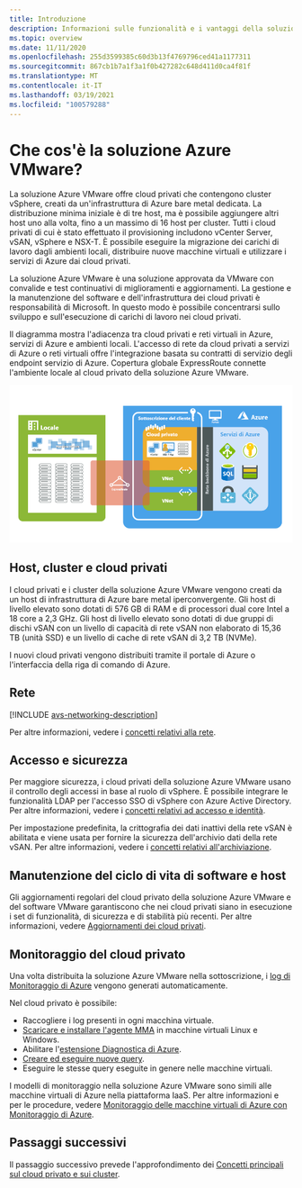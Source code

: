```yaml
---
title: Introduzione
description: Informazioni sulle funzionalità e i vantaggi della soluzione Azure VMware per distribuire e gestire i carichi di lavoro basati su VMware in Azure.
ms.topic: overview
ms.date: 11/11/2020
ms.openlocfilehash: 255d3599385c60d3b13f4769796ced41a1177311
ms.sourcegitcommit: 867cb1b7a1f3a1f0b427282c648d411d0ca4f81f
ms.translationtype: MT
ms.contentlocale: it-IT
ms.lasthandoff: 03/19/2021
ms.locfileid: "100579288"
---
```

# <a name="what-is-azure-vmware-solution"></a>Che cos'è la soluzione Azure VMware?

La soluzione Azure VMware offre cloud privati che contengono cluster vSphere, creati da un'infrastruttura di Azure bare metal dedicata. La distribuzione minima iniziale è di tre host, ma è possibile aggiungere altri host uno alla volta, fino a un massimo di 16 host per cluster.  Tutti i cloud privati di cui è stato effettuato il provisioning includono vCenter Server, vSAN, vSphere e NSX-T. È possibile eseguire la migrazione dei carichi di lavoro dagli ambienti locali, distribuire nuove macchine virtuali e utilizzare i servizi di Azure dai cloud privati.

La soluzione Azure VMware è una soluzione approvata da VMware con convalide e test continuativi di miglioramenti e aggiornamenti. La gestione e la manutenzione del software e dell'infrastruttura dei cloud privati è responsabilità di Microsoft. In questo modo è possibile concentrarsi sullo sviluppo e sull'esecuzione di carichi di lavoro nei cloud privati. 

Il diagramma mostra l'adiacenza tra cloud privati e reti virtuali in Azure, servizi di Azure e ambienti locali. L'accesso di rete da cloud privati a servizi di Azure o reti virtuali offre l'integrazione basata su contratti di servizio degli endpoint servizio di Azure. Copertura globale ExpressRoute connette l'ambiente locale al cloud privato della soluzione Azure VMware. 

![Immagine dell'adiacenza del cloud privato della soluzione Azure VMware ad Azure e all'ambiente locale](./media/adjacency-overview-drawing-final.png)

## <a name="hosts-clusters-and-private-clouds"></a>Host, cluster e cloud privati

I cloud privati e i cluster della soluzione Azure VMware vengono creati da un host di infrastruttura di Azure bare metal iperconvergente. Gli host di livello elevato sono dotati di 576 GB di RAM e di processori dual core Intel a 18 core a 2,3 GHz. Gli host di livello elevato sono dotati di due gruppi di dischi vSAN con un livello di capacità di rete vSAN non elaborato di 15,36 TB (unità SSD) e un livello di cache di rete vSAN di 3,2 TB (NVMe).

I nuovi cloud privati vengono distribuiti tramite il portale di Azure o l'interfaccia della riga di comando di Azure.

## <a name="networking"></a>Rete

[!INCLUDE [avs-networking-description](includes/azure-vmware-solution-networking-description.md)]

Per altre informazioni, vedere i [concetti relativi alla rete](concepts-networking.md).

## <a name="access-and-security"></a>Accesso e sicurezza

Per maggiore sicurezza, i cloud privati della soluzione Azure VMware usano il controllo degli accessi in base al ruolo di vSphere. È possibile integrare le funzionalità LDAP per l'accesso SSO di vSphere con Azure Active Directory. Per altre informazioni, vedere i [concetti relativi ad accesso e identità](concepts-identity.md).  

Per impostazione predefinita, la crittografia dei dati inattivi della rete vSAN è abilitata e viene usata per fornire la sicurezza dell'archivio dati della rete vSAN. Per altre informazioni, vedere i [concetti relativi all'archiviazione](concepts-storage.md).

## <a name="host-and-software-lifecycle-maintenance"></a>Manutenzione del ciclo di vita di software e host

Gli aggiornamenti regolari del cloud privato della soluzione Azure VMware e del software VMware garantiscono che nei cloud privati siano in esecuzione i set di funzionalità, di sicurezza e di stabilità più recenti. Per altre informazioni, vedere [Aggiornamenti dei cloud privati](concepts-upgrades.md).

## <a name="monitoring-your-private-cloud"></a>Monitoraggio del cloud privato

Una volta distribuita la soluzione Azure VMware nella sottoscrizione, i [log di Monitoraggio di Azure](../azure-monitor/overview.md) vengono generati automaticamente. 

Nel cloud privato è possibile:
- Raccogliere i log presenti in ogni macchina virtuale.
- [Scaricare e installare l'agente MMA](../azure-monitor/agents/log-analytics-agent.md#installation-options) in macchine virtuali Linux e Windows.
- Abilitare l'[estensione Diagnostica di Azure](../azure-monitor/agents/diagnostics-extension-overview.md).
- [Creare ed eseguire nuove query](../azure-monitor/logs/data-platform-logs.md#log-queries).
- Eseguire le stesse query eseguite in genere nelle macchine virtuali.

I modelli di monitoraggio nella soluzione Azure VMware sono simili alle macchine virtuali di Azure nella piattaforma IaaS. Per altre informazioni e per le procedure, vedere [Monitoraggio delle macchine virtuali di Azure con Monitoraggio di Azure](../azure-monitor/vm/monitor-vm-azure.md).

## <a name="next-steps"></a>Passaggi successivi

Il passaggio successivo prevede l'approfondimento dei [Concetti principali sul cloud privato e sui cluster](concepts-private-clouds-clusters.md).

<!-- LINKS - external -->

<!-- LINKS - internal -->
[concepts-private-clouds-clusters]: ./concepts-private-clouds-clusters.md
